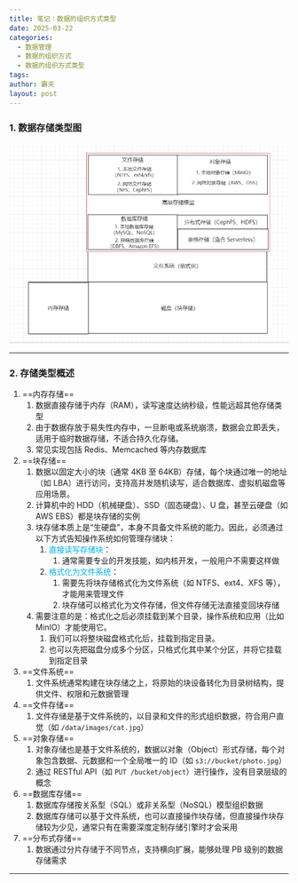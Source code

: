 ```yaml
---
title: 笔记：数据的组织方式类型
date: 2025-03-22
categories:
  - 数据管理
  - 数据的组织方式
  - 数据的组织方式类型
tags: 
author: 霸天
layout: post
---
```

### 1. 数据存储类型图
![](source/_posts/笔记：数据的组织方式类型/image-20250323142236244.png)

---


### 2. 存储类型概述
1. ==内存存储==
	1. 数据直接存储于内存（RAM），读写速度达纳秒级，性能远超其他存储类型
	2. 由于数据存放于易失性内存中，一旦断电或系统崩溃，数据会立即丢失，适用于临时数据存储，不适合持久化存储。
	3. 常见实现包括 Redis、Memcached 等内存数据库
2. ==块存储==
	1.  数据以固定大小的块（通常 4KB 至 64KB）存储，每个块通过唯一的地址（如 LBA）进行访问，支持高并发随机读写，适合数据库、虚拟机磁盘等应用场景。
	2. 计算机中的 HDD（机械硬盘）、SSD（固态硬盘）、U 盘，甚至云硬盘（如 AWS EBS）都是块存储的实例
	3. 块存储本质上是“生硬盘”，本身不具备文件系统的能力。因此，必须通过以下方式告知操作系统如何管理存储块：
		1. <font color="#00b0f0">直接读写存储块</font>：
			1. 通常需要专业的开发技能，如内核开发，一般用户不需要这样做
		2. <font color="#00b0f0">格式化为文件系统</font>：
			1. 需要先将块存储格式化为文件系统（如 NTFS、ext4、XFS 等），才能用来管理文件
			2. 块存储可以格式化为文件存储，但文件存储无法直接变回块存储
	4. 需要注意的是：格式化之后必须挂载到某个目录，操作系统和应用（比如 MinIO）才能使用它。
		1. 我们可以将整块磁盘格式化后，挂载到指定目录。
		2. 也可以先把磁盘分成多个分区，只格式化其中某个分区，并将它挂载到指定目录
3. ==文件系统==
	1. 文件系统通常构建在块存储之上，将原始的块设备转化为目录树结构，提供文件、权限和元数据管理
4. ==文件存储==
	1. 文件存储是基于文件系统的，以目录和文件的形式组织数据，符合用户直觉（如 `/data/images/cat.jpg`）
5. ==对象存储==
	1. 对象存储也是基于文件系统的，数据以对象（Object）形式存储，每个对象包含数据、元数据和一个全局唯一的 ID（如 `s3://bucket/photo.jpg`）
	2. 通过 RESTful API（如 `PUT /bucket/object`）进行操作，没有目录层级的概念
6. ==数据库存储==
	1. 数据库存储按关系型（SQL）或非关系型（NoSQL）模型组织数据
	2. 数据库存储可以基于文件系统，也可以直接操作块存储，但直接操作块存储较为少见，通常只有在需要深度定制存储引擎时才会采用
7. ==分布式存储==
	1. 数据通过分片存储于不同节点，支持横向扩展，能够处理 PB 级别的数据存储需求

---
